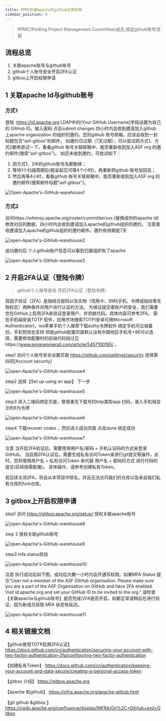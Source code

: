 ```yaml
---
title: PPMC开通Apache的github仓库权限
sidebar_position: 8
---
```

> PPMC(Podling Project Management Committee)成员,绑定github账号流程

## 流程总览
1. 关联apache账号与github账号
2. github个人账号安全开启2FA认证
3. gitbox上开启权限申请

## 1 关联apache Id与github账号
### 方式1 
登陆  https://id.apache.org LDAP中的[Your GitHub Username]字段设置为自己的 GitHub ID。输入密码 点击submit changes 四小时内会收到邀请加入github 上apache organization 的组织的邀约。您的github 账号邮箱，应该会收到一封标题包含“asf-gitbox”的邮件。
如邀约已过期（7天过期），可以尝试把方式1、方式2都再尝试一下。看看github 账号关联邮箱中，能否重新收到加入ASF org 的邀约邮件(搜索"asf-gitbox")。
如还未收到邀约，可尝试如下：
1. 把方式1、2中的github账号先都删掉；
2. 等待1个扫描周期后(稳妥起见可等4个小时)，再重新把github 账号加回去；
3. 然后再等4小时，看看github 账号关联邮箱中，能否重新收到加入ASF org 的邀约邮件(搜索邮件标题"asf-gitbox")。

![Open-Apache's-GitHub-warehouse1](https://user-images.githubusercontent.com/29391030/153324492-cc4e4348-5e4b-450f-a23f-6c208e1a26fb.png)

### 方式2 
访问https://whimsy.apache.org/roster/committer/xxx (替换成你的apache id)  修改对应的数据，四小时内会收到邀请加入apache的github组织的邀约。
注意查收邀请加入apache的github组织的邀约邮件。邀约有效期是7天

![open-Apache's-GitHub-warehouse2](https://user-images.githubusercontent.com/29391030/153324641-351cf239-c0ff-4fa6-a9f9-46991d4b11fd.png)

成功邀约后 个人github账户信息可以看到归属组织有了apache 

![open-Apache's-GitHub-warehouse3](https://user-images.githubusercontent.com/29391030/153324664-6633b5be-a5b5-400a-b9db-685c4eeab8ad.png)

## 2 开启2FA认证（登陆令牌）
>github个人账号安全 开启2FA认证（登陆令牌）

双因子验证（2FA）是指结合密码以及实物（信用卡、SMS手机、令牌或指纹等生物标志）两种条件对用户进行认证的方法。 为保证提交者账户的安全，我们需要您在GitHub上启用2FA来验证登录用户、并贡献代码。具体内容可参考2FA。
需在手机端安装TOTP 软件，应用市场搜索TOTP(安卓可用Microsoft Authenticator)，ios苹果手机个人推荐下载authy令牌软件 绑定手机可云端备份。手机短信也支持 但是github配置页面默认没有中国地区手机号+86可以选择，需要修改配置时的前端代码绕过见https://www.programmerall.com/article/5457100195/ 。

step1 访问个人账号安全设置页面 https://github.com/settings/security 选择第四项[Account security]

![open-Apache's-GitHub-warehouse4](https://user-images.githubusercontent.com/29391030/153325044-4b68a5c0-959a-4077-abdf-5ad5e67aa26a.png)

step2 选择【Set up using an app】 下一步

![open-Apache's-GitHub-warehouse5](https://user-images.githubusercontent.com/29391030/153325063-ea61ad8c-cbbc-4053-8a37-35d315dc3b00.png)

step3 进入二维码绑定页面，使用事先下载号的totp类型app 扫码，录入手机端显示的6为令牌

![open-Apache's-GitHub-warehouse6](https://user-images.githubusercontent.com/29391030/153325084-b57d3647-a6a5-4e15-9e9c-3c2f632c0655.png)

step4 下载recover codes ，然后进入成功页面 点击done 绑定成功

![open-Apache's-GitHub-warehouse7](https://user-images.githubusercontent.com/29391030/153325124-a523bd8c-f6d5-44ce-8372-3804d9c693c6.png)

注意
当开启2FA验证后，需要使用用户名/密码 + 手机认证码的方式来登录GitHub。
当启用2FA认证后，需要生成私有访问Token来进行git提交等操作。此时，您将使用用户名 + 私有访问Token 来代替 用户名 + 密码的方式 进行代码的提交(后续按需配置)。
具体操作，请参考创建私有Token。

若后续关闭2FA，将会从本项目中除名，并且无法访问我们的仓库以及来自我们私有仓库的fork仓库。

## 3 gitbox上开启权限申请
step1 访问 https://gitbox.apache.org/setup/ 授权关联apache账号 

![open-Apache's-GitHub-warehouse8](https://user-images.githubusercontent.com/29391030/153325227-f917e9c3-16ea-42d4-8432-4b63fd5849da.png)

step 2  授权关联github账号

![open-Apache's-GitHub-warehouse9](https://user-images.githubusercontent.com/29391030/153325245-e2eea319-278f-4254-afb8-7e1ec418f004.png)

step3 mfa status校验

![open-Apache's-GitHub-warehouse10](https://user-images.githubusercontent.com/29391030/153325267-71761576-9467-49a1-809b-2a5c0fc1a681.png)

注意
执行成功后如下图。成功后大概一小时内会开通写权限。如果MFA Status 提示“User not a member of the ASF GitHub organisation. Please make sure you are a part of the ASF Organisation on GitHub and have 2FA enabled. Visit id.apache.org and set your GitHub ID to be invited to the org.” 请检查【关联apache与github账号】是否完成/2FA是否开启，如都正常请稍后在进行验证，因为新成员获取 MFA 状态有延迟。

![open-Apache's-GitHub-warehouse11](https://user-images.githubusercontent.com/29391030/153325293-654c1cd4-7b2c-44be-94b0-9520e2ea05c1.png)

## 4 相关链接文档
【github使用TOTP启用2FA认证】https://docs.github.com/cn/authentication/securing-your-account-with-two-factor-authentication-2fa/configuring-two-factor-authentication

【创建私有Token】   https://docs.github.com/cn/authentication/keeping-your-account-and-data-secure/creating-a-personal-access-token

【gitbox 介绍】    https://gitbox.apache.org

【apache 和github】  https://infra.apache.org/apache-github.html

【git github &gitbox 】https://cwiki.apache.org/confluence/display/INFRA/Git%2C+GitHub+and+Gitbox
